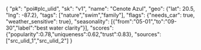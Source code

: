 

{
  "pk": "poi#plc_ulid",
  "sk": "v1",
  "name": "Cenote Azul",
  "geo": {"lat": 20.5, "lng": -87.2},
  "tags": ["nature","swim","family"],
  "flags": {"needs_car": true, "weather_sensitive": true},
  "seasonality": [{"from":"05-01","to":"09-30","label":"best water clarity"}],
  "scores": {"popularity":0.78,"uniqueness":0.62,"trust":0.83},
  "sources": ["src_ulid_1","src_ulid_2"]
}
